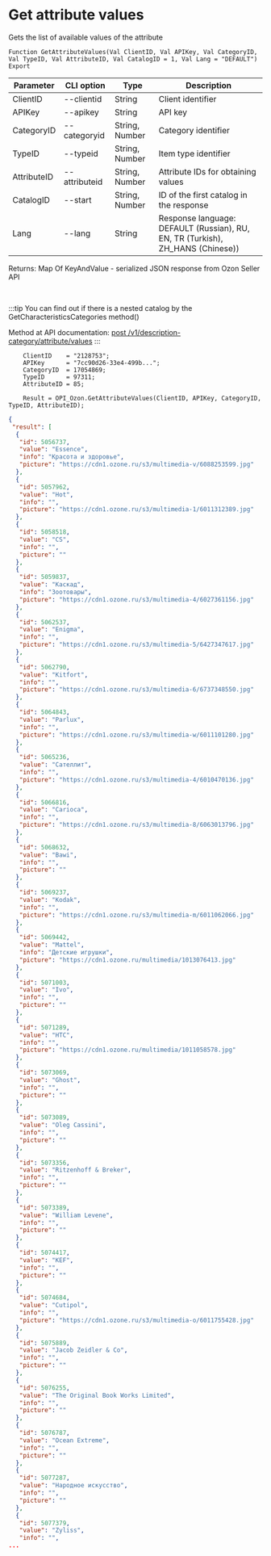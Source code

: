 ﻿---
sidebar_position: 3
---

# Get attribute values
 Gets the list of available values of the attribute



`Function GetAttributeValues(Val ClientID, Val APIKey, Val CategoryID, Val TypeID, Val AttributeID, Val CatalogID = 1, Val Lang = "DEFAULT") Export`

  | Parameter | CLI option | Type | Description |
  |-|-|-|-|
  | ClientID | --clientid | String | Client identifier |
  | APIKey | --apikey | String | API key |
  | CategoryID | --categoryid | String, Number | Category identifier |
  | TypeID | --typeid | String, Number | Item type identifier |
  | AttributeID | --attributeid | String, Number | Attribute IDs for obtaining values |
  | CatalogID | --start | String, Number | ID of the first catalog in the response |
  | Lang | --lang | String | Response language: DEFAULT (Russian), RU, EN, TR (Turkish), ZH_HANS (Chinese)) |

  
  Returns:  Map Of KeyAndValue - serialized JSON response from Ozon Seller API

<br/>

:::tip
You can find out if there is a nested catalog by the GetCharacteristicsCategories method()

 Method at API documentation: [post /v1/description-category/attribute/values](https://docs.ozon.ru/api/seller/#operation/DescriptionCategoryAPI_GetAttributeValues)
:::
<br/>


```bsl title="Code example"
    ClientID    = "2128753";
    APIKey      = "7cc90d26-33e4-499b...";
    CategoryID  = 17054869;
    TypeID      = 97311;
    AttributeID = 85;

    Result = OPI_Ozon.GetAttributeValues(ClientID, APIKey, CategoryID, TypeID, AttributeID);
```
 



```json title="Result"
{
 "result": [
  {
   "id": 5056737,
   "value": "Essence",
   "info": "Красота и здоровье",
   "picture": "https://cdn1.ozone.ru/s3/multimedia-v/6088253599.jpg"
  },
  {
   "id": 5057962,
   "value": "Hot",
   "info": "",
   "picture": "https://cdn1.ozone.ru/s3/multimedia-1/6011312389.jpg"
  },
  {
   "id": 5058518,
   "value": "CS",
   "info": "",
   "picture": ""
  },
  {
   "id": 5059837,
   "value": "Каскад",
   "info": "Зоотовары",
   "picture": "https://cdn1.ozone.ru/s3/multimedia-4/6027361156.jpg"
  },
  {
   "id": 5062537,
   "value": "Enigma",
   "info": "",
   "picture": "https://cdn1.ozone.ru/s3/multimedia-5/6427347617.jpg"
  },
  {
   "id": 5062790,
   "value": "Kitfort",
   "info": "",
   "picture": "https://cdn1.ozone.ru/s3/multimedia-6/6737348550.jpg"
  },
  {
   "id": 5064843,
   "value": "Parlux",
   "info": "",
   "picture": "https://cdn1.ozone.ru/s3/multimedia-w/6011101280.jpg"
  },
  {
   "id": 5065236,
   "value": "Сателлит",
   "info": "",
   "picture": "https://cdn1.ozone.ru/s3/multimedia-4/6010470136.jpg"
  },
  {
   "id": 5066816,
   "value": "Carioca",
   "info": "",
   "picture": "https://cdn1.ozone.ru/s3/multimedia-8/6063013796.jpg"
  },
  {
   "id": 5068632,
   "value": "Bawi",
   "info": "",
   "picture": ""
  },
  {
   "id": 5069237,
   "value": "Kodak",
   "info": "",
   "picture": "https://cdn1.ozone.ru/s3/multimedia-m/6011062066.jpg"
  },
  {
   "id": 5069442,
   "value": "Mattel",
   "info": "Детские игрушки",
   "picture": "https://cdn1.ozone.ru/multimedia/1013076413.jpg"
  },
  {
   "id": 5071003,
   "value": "Ivo",
   "info": "",
   "picture": ""
  },
  {
   "id": 5071289,
   "value": "HTC",
   "info": "",
   "picture": "https://cdn1.ozone.ru/multimedia/1011058578.jpg"
  },
  {
   "id": 5073069,
   "value": "Ghost",
   "info": "",
   "picture": ""
  },
  {
   "id": 5073089,
   "value": "Oleg Cassini",
   "info": "",
   "picture": ""
  },
  {
   "id": 5073356,
   "value": "Ritzenhoff & Breker",
   "info": "",
   "picture": ""
  },
  {
   "id": 5073389,
   "value": "William Levene",
   "info": "",
   "picture": ""
  },
  {
   "id": 5074417,
   "value": "KEF",
   "info": "",
   "picture": ""
  },
  {
   "id": 5074684,
   "value": "Cutipol",
   "info": "",
   "picture": "https://cdn1.ozone.ru/s3/multimedia-o/6011755428.jpg"
  },
  {
   "id": 5075889,
   "value": "Jacob Zeidler & Co",
   "info": "",
   "picture": ""
  },
  {
   "id": 5076255,
   "value": "The Original Book Works Limited",
   "info": "",
   "picture": ""
  },
  {
   "id": 5076787,
   "value": "Ocean Extreme",
   "info": "",
   "picture": ""
  },
  {
   "id": 5077287,
   "value": "Народное искусство",
   "info": "",
   "picture": ""
  },
  {
   "id": 5077379,
   "value": "Zyliss",
   "info": "",
...
```
